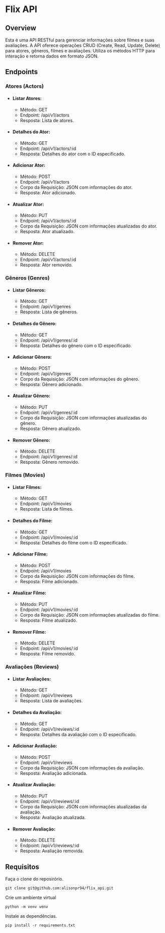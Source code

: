 Flix API
=========

Overview
---------

Esta é uma API RESTful para gerenciar informações sobre filmes e suas avaliações. A API oferece operações CRUD (Create, Read, Update, Delete) para atores, gêneros, filmes e avaliações. Utiliza os métodos HTTP para interação e retorna dados em formato JSON.

Endpoints
----------

### Atores (Actors)
- #### Listar Atores:
    - Método: GET
    - Endpoint: /api/v1/actors
    - Resposta: Lista de atores.

- #### Detalhes do Ator:
    - Método: GET
    - Endpoint: /api/v1/actors/:id
    - Resposta: Detalhes do ator com o ID especificado.

- #### Adicionar Ator:
    - Método: POST
    - Endpoint: /api/v1/actors
    - Corpo da Requisição: JSON com informações do ator.
    - Resposta: Ator adicionado.

- #### Atualizar Ator:
    - Método: PUT
    - Endpoint: /api/v1/actors/:id
    - Corpo da Requisição: JSON com informações atualizadas do ator.
    - Resposta: Ator atualizado.

- #### Remover Ator:
    - Método: DELETE
    - Endpoint: /api/v1/actors/:id
    - Resposta: Ator removido.

### Gêneros (Genres)
- #### Listar Gêneros:
    - Método: GET
    - Endpoint: /api/v1/genres
    - Resposta: Lista de gêneros.

- #### Detalhes do Gênero:
    - Método: GET
    - Endpoint: /api/v1/genres/:id
    - Resposta: Detalhes do gênero com o ID especificado.

- #### Adicionar Gênero:
    - Método: POST
    - Endpoint: /api/v1/genres
    - Corpo da Requisição: JSON com informações do gênero.
    - Resposta: Gênero adicionado.

- #### Atualizar Gênero:
    - Método: PUT
    - Endpoint: /api/v1/genres/:id
    - Corpo da Requisição: JSON com informações atualizadas do gênero.
    - Resposta: Gênero atualizado.

- #### Remover Gênero:
    - Método: DELETE
    - Endpoint: /api/v1/genres/:id
    - Resposta: Gênero removido.

### Filmes (Movies)
- #### Listar Filmes:
    - Método: GET
    - Endpoint: /api/v1/movies
    - Resposta: Lista de filmes.

- #### Detalhes do Filme:
    - Método: GET
    - Endpoint: /api/v1/movies/:id
    - Resposta: Detalhes do filme com o ID especificado.

- #### Adicionar Filme:
    - Método: POST
    - Endpoint: /api/v1/movies
    - Corpo da Requisição: JSON com informações do filme.
    - Resposta: Filme adicionado.

- #### Atualizar Filme:
    - Método: PUT
    - Endpoint: /api/v1/movies/:id
    - Corpo da Requisição: JSON com informações atualizadas do filme.
    - Resposta: Filme atualizado.

- #### Remover Filme:
    - Método: DELETE
    - Endpoint: /api/v1/movies/:id
    - Resposta: Filme removido.

### Avaliações (Reviews)
- #### Listar Avaliações:
    - Método: GET
    - Endpoint: /api/v1/reviews
    - Resposta: Lista de avaliações.

- #### Detalhes da Avaliação:
    - Método: GET
    - Endpoint: /api/v1/reviews/:id
    - Resposta: Detalhes da avaliação com o ID especificado.

- #### Adicionar Avaliação:
    - Método: POST
    - Endpoint: /api/v1/reviews
    - Corpo da Requisição: JSON com informações da avaliação.
    - Resposta: Avaliação adicionada.

- #### Atualizar Avaliação:
    - Método: PUT
    - Endpoint: /api/v1/reviews/:id
    - Corpo da Requisição: JSON com informações atualizadas da avaliação.
    - Resposta: Avaliação atualizada.

- #### Remover Avaliação:
    - Método: DELETE
    - Endpoint: /api/v1/reviews/:id
    - Resposta: Avaliação removida.

Requisitos
----------

Faça o clone do reposirório.

    git clone git@github.com:alisonpr94/flix_api.git

Crie um ambiente virtual

    python -m venv venv

Instale as dependências.

    pip install -r requirements.txt